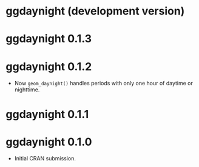 # ggdaynight (development version)

# ggdaynight 0.1.3

# ggdaynight 0.1.2

* Now `geom_daynight()` handles periods with only one hour of daytime or nighttime.

# ggdaynight 0.1.1

# ggdaynight 0.1.0

* Initial CRAN submission.
